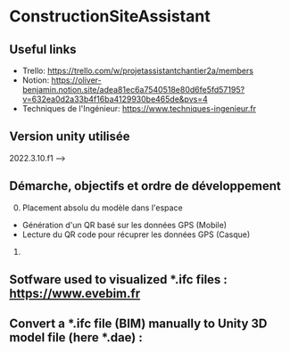 # ConstructionSiteAssistant

## Useful links
- Trello: https://trello.com/w/projetassistantchantier2a/members
- Notion: https://oliver-benjamin.notion.site/adea81ec6a7540518e80d6fe5fd57195?v=632ea0d2a33b4f16ba4129930be465de&pvs=4
- Techniques de l'Ingénieur: https://www.techniques-ingenieur.fr  

## Version unity utilisée
2022.3.10.f1 --> 

## Démarche, objectifs et ordre de développement
0. Placement absolu du modèle dans l'espace
-  Génération d'un QR basé sur les données GPS (Mobile)
-  Lecture du QR code pour récuprer les données GPS (Casque)
1. 

## Sotfware used to visualized *.ifc files : https://www.evebim.fr

## Convert a *.ifc file (BIM) manually to Unity 3D model file (here *.dae) :

